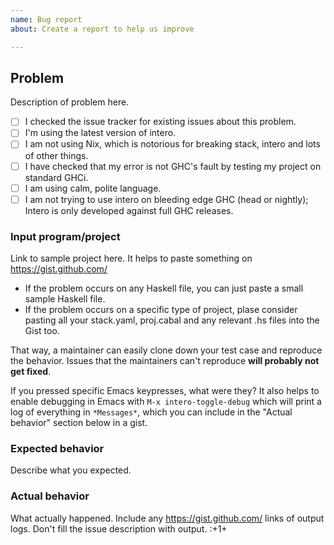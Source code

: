 ```yaml
---
name: Bug report
about: Create a report to help us improve

---
```


## Problem

Description of problem here.

- [ ] I checked the issue tracker for existing issues about this problem.
- [ ] I'm using the latest version of intero.
- [ ] I am not using Nix, which is notorious for breaking stack,
      intero and lots of other things.
- [ ] I have checked that my error is not GHC's fault by testing my
      project on standard GHCi.
- [ ] I am using calm, polite language.
- [ ] I am not trying to use intero on bleeding edge GHC (head or
      nightly); Intero is only developed against full GHC releases.

### Input program/project

Link to sample project here. It helps to paste something on
https://gist.github.com/

* If the problem occurs on any Haskell file, you can just paste a small
  sample Haskell file.
* If the problem occurs on a specific type of project, plase consider
  pasting all your stack.yaml, proj.cabal and any relevant .hs files
  into the Gist too.

That way, a maintainer can easily clone down your test case and
reproduce the behavior. Issues that the maintainers can't reproduce
**will probably not get fixed**.

If you pressed specific Emacs keypresses, what were they? It also
helps to enable debugging in Emacs with `M-x intero-toggle-debug`
which will print a log of everything in `*Messages*`, which you can
include in the "Actual behavior" section below in a gist.

### Expected behavior

Describe what you expected.

### Actual behavior

What actually happened. Include any https://gist.github.com/ links of
output logs. Don't fill the issue description with output. :+1+
